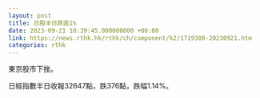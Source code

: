 ```yaml
---
layout: post
title: 日股半日跌逾1%
date: 2023-09-21 10:39:45.000000000 +08:00
link: https://news.rthk.hk/rthk/ch/component/k2/1719308-20230921.htm
categories: rthk
---
```


東京股市下挫。

日經指數半日收報32647點，跌376點，跌幅1.14%。
